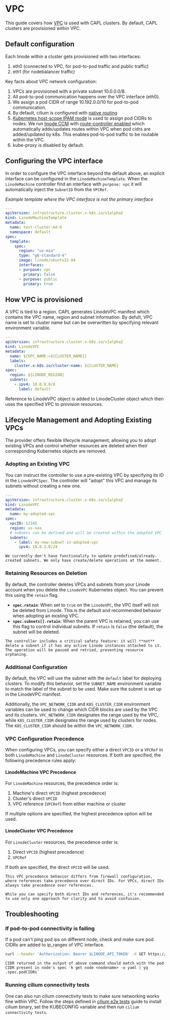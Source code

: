 # VPC

This guide covers how [VPC](https://www.linode.com/docs/products/networking/vpc/) is used with CAPL clusters. By default, CAPL clusters are provisioned within VPC.

## Default configuration
Each linode within a cluster gets provisioned with two interfaces:
1. eth0 (connected to VPC, for pod-to-pod traffic and public traffic)
2. eth1 (for nodebalancer traffic)

Key facts about VPC network configuration:
1. VPCs are provisioned with a private subnet 10.0.0.0/8.
2. All pod-to-pod communication happens over the VPC interface (eth0).
3. We assign a pod CIDR of range 10.192.0.0/10 for pod-to-pod communication.
3. By default, cilium is configured with [native routing](https://docs.cilium.io/en/stable/network/concepts/routing/#native-routing)
4. [Kubernetes host-scope IPAM mode](https://docs.cilium.io/en/stable/network/concepts/ipam/kubernetes/) is used to assign pod CIDRs to nodes. We run [linode CCM](https://github.com/linode/linode-cloud-controller-manager) with [route-controller enabled](https://github.com/linode/linode-cloud-controller-manager?tab=readme-ov-file#routes) which automatically adds/updates routes within VPC when pod cidrs are added/updated by k8s. This enables pod-to-pod traffic to be routable within the VPC.
5. kube-proxy is disabled by default.


## Configuring the VPC interface
In order to configure the VPC interface beyond the default above, an explicit interface can be configured in the `LinodeMachineTemplate`.
When the `LinodeMachine` controller find an interface with `purpose: vpc` it will automatically inject the `SubnetID` from the
`VPCRef`. 

_Example template where the VPC interface is not the primary interface_
```yaml
---
apiVersion: infrastructure.cluster.x-k8s.io/v1alpha2
kind: LinodeMachineTemplate
metadata:
  name: test-cluster-md-0
  namespace: default
spec:
  template:
    spec:
      region: "us-mia"
      type: "g6-standard-4"
      image: linode/ubuntu22.04
      interfaces:
      - purpose: vpc
        primary: false
      - purpose: public
        primary: true
```
## How VPC is provisioned
A VPC is tied to a region. CAPL generates LinodeVPC manifest which contains the VPC name, region and subnet information. By defult, VPC name is set to cluster name but can be overwritten by specifying relevant environment variable.

```yaml
---
apiVersion: infrastructure.cluster.x-k8s.io/v1alpha2
kind: LinodeVPC
metadata:
  name: ${VPC_NAME:=${CLUSTER_NAME}}
  labels:
    cluster.x-k8s.io/cluster-name: ${CLUSTER_NAME}
spec:
  region: ${LINODE_REGION}
  subnets:
    - ipv4: 10.0.0.0/8
      label: default
```

Reference to LinodeVPC object is added to LinodeCluster object which then uses the specified VPC to provision resources.

## Lifecycle Management and Adopting Existing VPCs

The provider offers flexible lifecycle management, allowing you to adopt existing VPCs and control whether resources are deleted when their corresponding Kubernetes objects are removed.

### Adopting an Existing VPC
You can instruct the controller to use a pre-existing VPC by specifying its ID in the `LinodeVPCSpec`. The controller will "adopt" this VPC and manage its subnets without creating a new one.

```yaml
---
apiVersion: infrastructure.cluster.x-k8s.io/v1alpha2
kind: LinodeVPC
metadata:
  name: my-adopted-vpc
spec:
  vpcID: 12345
  region: us-sea
  # subnets can be defined and will be created within the adopted VPC
  subnets:
    - label: my-new-subnet-in-adopted-vpc
      ipv4: 10.0.3.0/24
```

```admonish note
We currently don't have functionality to update predefined/already-created subnets. We only have create/delete operations at the moment.
```

### Retaining Resources on Deletion
By default, the controller deletes VPCs and subnets from your Linode account when you delete the `LinodeVPC` Kubernetes object. You can prevent this using the `retain` flag.

- **`spec.retain`**: When set to `true` on the `LinodeVPC`, the VPC itself will not be deleted from Linode. This is the default and recommended behavior when adopting an existing VPC.
- **`spec.subnets[].retain`**: When the parent VPC is retained, you can use this flag to control individual subnets. If `retain` is `false` (the default), the subnet will be deleted.

```admonish warning title="Safety Check for Attached Linodes"
The controller includes a critical safety feature: it will **not** delete a subnet if it has any active Linode instances attached to it. The operation will be paused and retried, preventing resource orphaning.
```

### Additional Configuration
By default, the VPC will use the subnet with the `default` label for deploying clusters. To modify this behavior, set the `SUBNET_NAME` environment variable to match the label of the subnet to be used. Make sure the subnet is set up in the LinodeVPC manifest.

Additionally, the `VPC_NETWORK_CIDR` and `K8S_CLUSTER_CIDR` environment variables can be used to change which CIDR blocks are used by the VPC and its clusters. `VPC_NETWORK_CIDR` designates the range used by the VPC, while `K8S_CLUSTER_CIDR` designates the range used by clusters for nodes. The `K8S_CLUSTER_CIDR` should be within the `VPC_NETWORK_CIDR`.

### VPC Configuration Precedence

When configuring VPCs, you can specify either a direct `VPCID` or a `VPCRef` in both `LinodeMachine` and `LinodeCluster` resources. If both are specified, the following precedence rules apply:

#### LinodeMachine VPC Precedence

For `LinodeMachine` resources, the precedence order is:

1. Machine's direct `VPCID` (highest precedence)
2. Cluster's direct `VPCID`
3. VPC reference (`VPCRef`) from either machine or cluster

If multiple options are specified, the highest precedence option will be used.

#### LinodeCluster VPC Precedence

For `LinodeCluster` resources, the precedence order is:

1. Direct `VPCID` (highest precedence)
2. `VPCRef`

If both are specified, the direct `VPCID` will be used.

```admonish note
This VPC precedence behavior differs from firewall configuration, where references take precedence over direct IDs. For VPCs, direct IDs always take precedence over references.
```

```admonish warning
While you can specify both direct IDs and references, it's recommended to use only one approach for clarity and to avoid confusion.
```

## Troubleshooting
### If pod-to-pod connectivity is failing
If a pod can't ping pod ips on different node, check and make sure pod CIDRs are added to ip_ranges of VPC interface.

```sh
curl --header 'Authorization: Bearer $LINODE_API_TOKEN' -X GET https://api.linode.com/v4/linode/instances/${LINODEID}/configs | jq .data[0].interfaces[].ip_ranges
```

```admonish note
CIDR returned in the output of above command should match with the pod CIDR present in node's spec `k get node <nodename> -o yaml | yq .spec.podCIDRs`
```

### Running cilium connectivity tests
One can also run cilium connectivity tests to make sure networking works fine within VPC. Follow the steps defined in [cilium e2e tests](https://docs.cilium.io/en/stable/contributing/testing/e2e/) guide to install cilium binary, set the KUBECONFIG variable and then run `cilium connectivity tests`.

```
